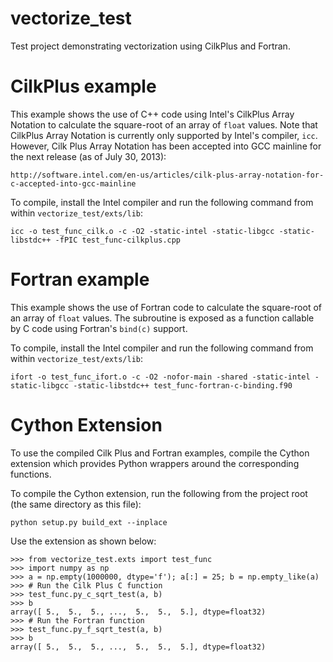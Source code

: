 vectorize_test
==============

Test project demonstrating vectorization using CilkPlus and Fortran.


# CilkPlus example #

This example shows the use of C++ code using Intel's CilkPlus Array Notation to
calculate the square-root of an array of `float` values.  Note that CilkPlus
Array Notation is currently only supported by Intel's compiler, `icc`.
However, Cilk Plus Array Notation has been accepted into GCC mainline for the
next release (as of July 30, 2013):

    http://software.intel.com/en-us/articles/cilk-plus-array-notation-for-c-accepted-into-gcc-mainline

To compile, install the Intel compiler and run the following command from
within `vectorize_test/exts/lib`:

    icc -o test_func_cilk.o -c -O2 -static-intel -static-libgcc -static-libstdc++ -fPIC test_func-cilkplus.cpp



# Fortran example #

This example shows the use of Fortran code to calculate the square-root of an
array of `float` values.  The subroutine is exposed as a function callable by C
code using Fortran's `bind(c)` support.

To compile, install the Intel compiler and run the following command from
within `vectorize_test/exts/lib`:

    ifort -o test_func_ifort.o -c -O2 -nofor-main -shared -static-intel -static-libgcc -static-libstdc++ test_func-fortran-c-binding.f90


# Cython Extension #

To use the compiled Cilk Plus and Fortran examples, compile the Cython
extension which provides Python wrappers around the corresponding functions.

To compile the Cython extension, run the following from the project root (the
same directory as this file):

    python setup.py build_ext --inplace

Use the extension as shown below:

    >>> from vectorize_test.exts import test_func
    >>> import numpy as np
    >>> a = np.empty(1000000, dtype='f'); a[:] = 25; b = np.empty_like(a)
    >>> # Run the Cilk Plus C function
    >>> test_func.py_c_sqrt_test(a, b)
    >>> b
    array([ 5.,  5.,  5., ...,  5.,  5.,  5.], dtype=float32)
    >>> # Run the Fortran function
    >>> test_func.py_f_sqrt_test(a, b)
    >>> b
    array([ 5.,  5.,  5., ...,  5.,  5.,  5.], dtype=float32)
